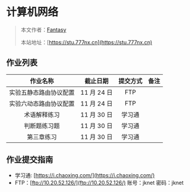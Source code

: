 # 计算机网络

> 本文作者：[Fantasy](https://www.777nx.cn/personal/about/)
>
> 本站地址：[https://stu.777nx.cn](https://stu.777nx.cn)

## 作业列表

|        作业名称        |  截止日期   | 提交方式 | 备注 |
| :--------------------: | :---------: | :------: | :--: |
| 实验五静态路由协议配置 | 11 月 24 日 |   FTP    |      |
| 实验六动态路由协议配置 | 11 月 24 日 |   FTP    |      |
|      术语解释练习      | 11 月 30 日 |  学习通  |      |
|      判断题练习题      | 11 月 30 日 |  学习通  |      |
|       第三章练习       | 11 月 30 日 |  学习通  |      |

## 作业提交指南

- 学习通: [https://i.chaoxing.com/](https://i.chaoxing.com/)
- FTP：[ftp://10.20.52.126/](ftp://10.20.52.126/) 账号：jknet 密码：jknet
